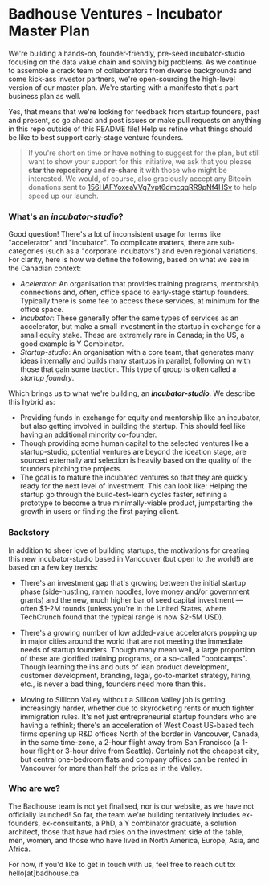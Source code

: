 # Badhouse Ventures - Incubator Master Plan

We're building a hands-on, founder-friendly, pre-seed incubator-studio focusing on the data value chain and solving big problems. As we continue to assemble a crack team of collaborators from diverse backgrounds and some kick-ass investor partners, we're open-sourcing the high-level version of our master plan. We're starting with a manifesto that's part business plan as well.

Yes, that means that we're looking for feedback from startup founders, past and present, so go ahead and post issues or make pull requests on anything in this repo outside of this README file! Help us refine what things should be like to best support early-stage venture founders.

>If you're short on time or have nothing to suggest for the plan, but still want to show your support for this initiative, we ask that you please **star the repository** and **re-share** it with those who might be interested. We would, of course, also graciously accept any Bitcoin donations sent to [156HAFYoxeaVVg7vpt6dmcqqRR9pNf4HSv](https://live.blockcypher.com/btc/address/156HAFYoxeaVVg7vpt6dmcqqRR9pNf4HSv/) to help speed up our launch.

### What's an _incubator-studio_?

Good question! There's a lot of inconsistent usage for terms like "accelerator" and "incubator". To complicate matters, there are sub-categories (such as a "corporate incubators") and even regional variations. For clarity, here is how we define the following, based on what we see in the Canadian context:
* _Acelerator_: An organisation that provides training programs, mentorship, connections and, often, office space to early-stage startup founders. Typically there is some fee to access these services, at minimum for the office space.
* _Incubator_: These generally offer the same types of services as an accelerator, but make a small investment in the startup in exchange for a small equity stake. These are extremely rare in Canada; in the US, a good example is Y Combinator.
* _Startup-studio_: An organisation with a core team, that generates many ideas internally and builds many startups in parallel, following on with those that gain some traction. This type of group is often called a _startup foundry_.

Which brings us to what we're building, an **_incubator-studio_**. We describe this hybrid as:
* Providing funds in exchange for equity and mentorship like an incubator, but also getting involved in building the startup. This should feel like having an additional minority co-founder.
* Though providing some human capital to the selected ventures like a startup-studio, potential ventures are beyond the ideation stage, are sourced externally and selection is heavily based on the quality of the founders pitching the projects.
* The goal is to mature the incubated ventures so that they are quickly ready for the next level of investment. This can look like: Helping the startup go through the build-test-learn cycles faster, refining a prototype to become a true minimally-viable product, jumpstarting the growth in users or finding the first paying client.

### Backstory

In addition to sheer love of building startups, the motivations for creating this new incubator-studio based in Vancouver (but open to the world!) are based on a few key trends:

* There's an investment gap that's growing between the initial startup phase (side-hustling, ramen noodles, love money and/or government grants) and the new, much higher bar of seed capital investment — often $1-2M rounds (unless you're in the United States, where TechCrunch found that the typical range is now $2-5M USD).

* There's a growing number of low added-value accelerators popping up in major cities around the world that are not meeting the immediate needs of startup founders. Though many mean well, a large proportion of these are glorified training programs, or a so-called "bootcamps". Though learning the ins and outs of lean product development, customer development, branding, legal, go-to-market strategy, hiring, etc., is never a bad thing, founders need more than this.

* Moving to Sillicon Valley without a Sillicon Valley job is getting increasingly harder, whether due to skyrocketing rents or much tighter immigration rules. It's not just entrepreneurial startup founders who are having a rethink; there's an acceleration of West Coast US-based tech firms opening up R&D offices North of the border in Vancouver, Canada, in the same time-zone, a 2-hour flight away from San Francisco (a 1-hour flight or 3-hour drive from Seattle). Certainly not the cheapest city, but central one-bedroom flats and company offices can be rented in Vancouver for more than half the price as in the Valley.

### Who are we?

The Badhouse team is not yet finalised, nor is our website, as we have not officially launched! So far, the team we're building tentatively includes ex-founders, ex-consultants, a PhD, a Y combinator graduate, a solution architect, those that have had roles on the investment side of the table, men, women, and those who have lived in North America, Europe, Asia, and Africa.

For now, if you'd like to get in touch with us, feel free to reach out to: hello[at]badhouse.ca
